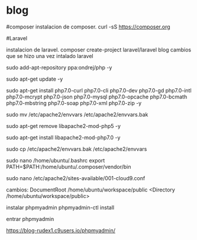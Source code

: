 # blog

#composer 
instalacion de composer.
curl -sS https://composer.org 

#Laravel

instalacion de laravel.
composer create-project laravel/laravel blog
cambios que se hizo una vez intalado laravel

sudo add-apt-repository ppa:ondrej/php -y 

sudo apt-get update -y

sudo apt-get install php7.0-curl php7.0-cli php7.0-dev php7.0-gd php7.0-intl php7.0-mcrypt php7.0-json php7.0-mysql php7.0-opcache php7.0-bcmath php7.0-mbstring php7.0-soap php7.0-xml php7.0-zip -y

sudo mv /etc/apache2/envvars /etc/apache2/envvars.bak 

sudo apt-get remove libapache2-mod-php5 -y 

sudo apt-get install libapache2-mod-php7.0 -y

sudo cp /etc/apache2/envvars.bak /etc/apache2/envvars

sudo nano /home/ubuntu/.bashrc export PATH=$PATH:/home/ubuntu/.composer/vendor/bin

sudo nano /etc/apache2/sites-available/001-cloud9.conf 

cambios: DocumentRoot /home/ubuntu/workspace/public <Directory /home/ubuntu/workspace/public>

instalar phpmyadmin
phpmyadmin-ctl install

entrar phpmyadmin

https://blog-rudex1.c9users.io/phpmyadmin/
